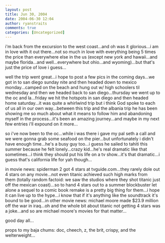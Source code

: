 ```yaml
---
layout: post
title: Jun 30, 2004
date: 2004-06-30 12:04
author: ryanstraits
comments: true
categories: [Uncategorized]
---
```

i'm back from the excursion to the west coast...and oh was it glorious...i am in love with it out there...not so much in love with everything being 5 times the price than everywhere else in the us (except new york and hawaii...and maybe florida...and well...everywhere but ohio...and wyoming)...but that's just the price of love i guess...

well the trip went great...i hope to post a few pics in the coming days...we got in to san diego sunday nite and then headed down to mexico monday...camped on the beach and hung out w/ high schoolers til wednesday and then we headed back to san diego...thursday we went up to the oc and la...friday we hit the hotspots in san diego and then headed home saturday...it was quite a whirlwind trip but i think God spoke to each of us all in our own way...between this trip and the albania trip he has been showing me so much about what it means to follow him and abandoning myself in the process...it's been an amazing journey...and maybe in my next few entries i'll expound on it more...

so i've now been to the oc...while i was there i gave my pal seth a call and we were gonna grab some seafood on the pier...but unfortunately i didn't have enough time...he's a busy guy too...i guess he sailed to tahiti this summer because he felt lonely...crazy kid...he's real dramatic like that sometimes...i think they should put his life on a tv show...it's that dramatic...i guess that's california life for yah though...

in movie news: spiderman 2 got 4 stars at tvguide.com...they rarely dole out 4 stars on any movie...not even titanic achieved such high marks from them (totally random factoid: we saw the studios where they shot titanic just off the mexican coast)...so to hand 4 stars out to a summer blockbuster let alone a sequel to a comic book remake is a pretty big thing for them...i hope it can live up to the hype...i know that if it's anything like the soundtrack it's bound to be good...in other movie news: michael moore made $23.9 million off the war in iraq...oh and the whole bit about titanic not getting 4 stars was a joke...and so are michael moore's movies for that matter...

good day all...

props to my baja chums: doc, cheech, z, the brit, crispy, and the welterweight...
